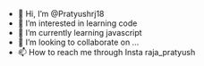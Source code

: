 - 👋 Hi, I’m @Pratyushrj18
- 👀 I’m interested in learning code
- 🌱 I’m currently learning javascript
- 💞️ I’m looking to collaborate on ...
- 📫 How to reach me through Insta raja_pratyush

<!---
Pratyushrj18/Pratyushrj18 is a ✨ special ✨ repository because its `README.md` (this file) appears on your GitHub profile.
You can click the Preview link to take a look at your changes.
--->
